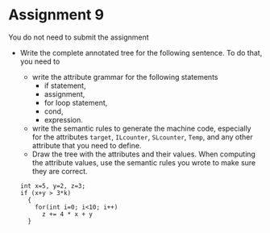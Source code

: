 # Assignment 9

You do not need to submit the assignment

- Write the complete annotated tree for the following sentence. To do that, you need to
  - write the attribute grammar for the following statements
    - if statement,
    - assignment,
    - for loop statement,
    - cond,
    - expression.
  - write the semantic rules to generate the machine code, especially for the attributes `target`, `ILcounter`, `SLcounter`, `Temp`, and any other attribute that you need to define.
  - Draw the tree with the attributes and their values. When computing the attribute values, use the semantic rules you wrote to make sure they are correct.  

  ```
  int x=5, y=2, z=3;
  if (x+y > 3*k)
    {
      for(int i=0; i<10; i++)
        z += 4 * x + y
    }
  ```
